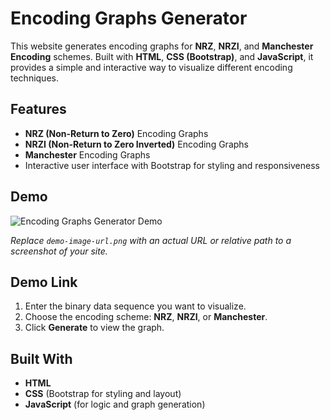 # Encoding Graphs Generator

This website generates encoding graphs for **NRZ**, **NRZI**, and **Manchester Encoding** schemes. Built with **HTML**, **CSS (Bootstrap)**, and **JavaScript**, it provides a simple and interactive way to visualize different encoding techniques.

## Features

- **NRZ (Non-Return to Zero)** Encoding Graphs
- **NRZI (Non-Return to Zero Inverted)** Encoding Graphs
- **Manchester** Encoding Graphs
- Interactive user interface with Bootstrap for styling and responsiveness

## Demo

![Encoding Graphs Generator Demo](demo-image-url.png)

*Replace `demo-image-url.png` with an actual URL or relative path to a screenshot of your site.*

## Demo Link

1. Enter the binary data sequence you want to visualize.
2. Choose the encoding scheme: **NRZ**, **NRZI**, or **Manchester**.
3. Click **Generate** to view the graph.

## Built With

- **HTML**
- **CSS** (Bootstrap for styling and layout)
- **JavaScript** (for logic and graph generation)

